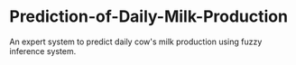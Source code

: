 # Prediction-of-Daily-Milk-Production
An expert system to predict daily cow's milk production using fuzzy inference system.

